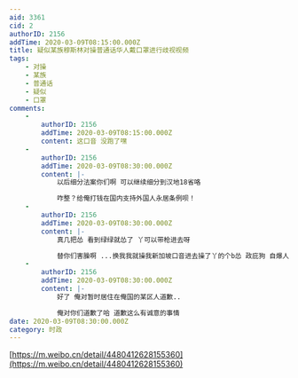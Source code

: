 ```yaml
---
aid: 3361
cid: 2
authorID: 2156
addTime: 2020-03-09T08:15:00.000Z
title: 疑似某族穆斯林对操普通话华人戴口罩进行歧视视频
tags:
    - 对操
    - 某族
    - 普通话
    - 疑似
    - 口罩
comments:
    -
        authorID: 2156
        addTime: 2020-03-09T08:15:00.000Z
        content: 这口音 没跑了嘿
    -
        authorID: 2156
        addTime: 2020-03-09T08:30:00.000Z
        content: |-
            以后细分法案你们啊 可以继续细分到汉地18省咯

            咋整？给俺打钱在国内支持外国人永居条例呗！
    -
        authorID: 2156
        addTime: 2020-03-09T08:30:00.000Z
        content: |-
            真几把怂 看到绿绿就怂了 丫可以带枪进去呀

            替你们害臊啊 ...换我我就操我新加坡口音进去操了丫的个b怂 政庇狗 自爆人 狗日的共菲咋让它们跑出去了的
    -
        authorID: 2156
        addTime: 2020-03-09T08:30:00.000Z
        content: |-
            好了 俺对暂时居住在俺国的某区人道歉..

            俺对你们道歉了哈 道歉这么有诚意的事情
date: 2020-03-09T08:30:00.000Z
category: 时政
---
```


[https://m.weibo.cn/detail/4480412628155360](https://m.weibo.cn/detail/4480412628155360)
